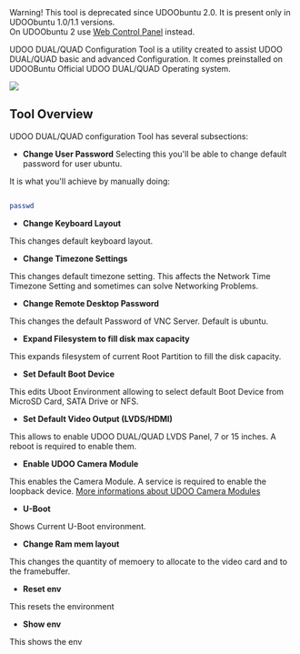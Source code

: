 <div class="alert alert-danger" role="alert">
  <span class="glyphicon glyphicon-exclamation-sign" aria-hidden="true"></span>
  <span class="sr-only">Warning!</span>
  This tool is deprecated since UDOObuntu 2.0. It is present only in UDOObuntu 1.0/1.1 versions.<br>
  On UDOObuntu 2 use <a href="Web_Control_Panel.html">Web Control Panel</a> instead.
</div>

UDOO DUAL/QUAD Configuration Tool is a utility created to assist UDOO DUAL/QUAD basic and advanced Configuration. It comes preinstalled on UDOOBuntu Official UDOO DUAL/QUAD Operating system.


<img src="../img/configuration_tool.png">

## Tool Overview

UDOO DUAL/QUAD configuration Tool has several subsections:

* **Change User Password**
Selecting this you'll be able to change default password for user ubuntu.

It is what you'll achieve by manually doing:

```bash

passwd

```

* **Change Keyboard Layout**

This changes default keyboard layout.

* **Change Timezone Settings**

This changes default timezone setting. This affects the Network Time Timezone Setting and sometimes can solve Networking Problems.


* **Change Remote Desktop Password**

This changes the default Password of VNC Server. Default is ubuntu.


* **Expand Filesystem to fill disk max capacity**

This expands filesystem of current Root Partition to fill the disk capacity.


* **Set Default Boot Device**

This edits Uboot Environment allowing to select default Boot Device from MicroSD Card, SATA Drive or NFS.


* **Set Default Video Output (LVDS/HDMI)**

This allows to enable UDOO DUAL/QUAD LVDS Panel, 7 or 15 inches. A reboot is required to enable them.


* **Enable UDOO Camera Module**

This enables the Camera Module. A service is required to enable the loopback device. [More informations about UDOO Camera Modules](../Hardware_&_Accessories/UDOO_Camera_Module.html)


* **U-Boot**

Shows Current U-Boot environment.

* **Change Ram mem layout**

This changes the quantity of memoery to allocate to the video card and to the framebuffer.

* **Reset env**

This resets the environment

 * **Show env**

This shows the env
